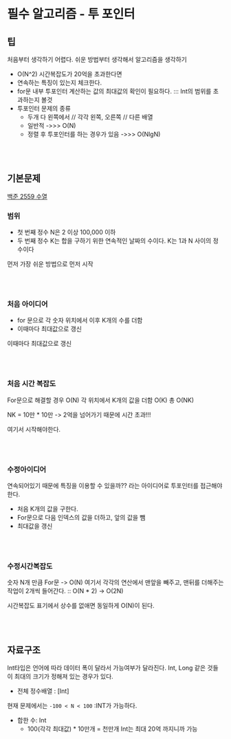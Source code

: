 # 필수 알고리즘 - 투 포인터
## 팁
처음부터 생각하기 어렵다. 쉬운 방법부터 생각해서 알고리즘을 생각하기
- O(N^2) 시간복잡도가 20억을 초과한다면
- 연속하는 특징이 있는지 체크한다.  
- for문 내부 투포인터 계산하는 값의 최대값의 확인이 필요하다. ::: Int의 범위를 초과하는지 볼것
- 투포인터 문제의 종류
    - 두개 다 왼쪽에서 // 각각 왼쪽, 오른쪽 // 다른 배열
    - 일반적 ->>> O(N)
    - 정렬 후 투포인터를 하는 경우가 있음 ->>> O(NlgN)

<br><br>

## 기본문제
[백준 2559 수열](https://www.acmicpc.net/problem/2559)

### 범위
- 첫 번째 정수 N은 2 이상 100,000 이하
- 두 번째 정수 K는 합을 구하기 위한 연속적인 날짜의 수이다. K는 1과 N 사이의 정수이다

먼저 가장 쉬운 방법으로 먼저 시작

<br><br>


### 처음 아이디어
- for 문으로 각 숫자 위치에서 이후 K개의 수를 더함
- 이때마다 최대값으로 갱신

이때마다 최대값으로 갱신

<br><br>

### 처음 시간 복잡도
For문으로 해결할 경우 O(N)
각 위치에서 K개의 값을 더함 O(K)
총 O(NK)

NK = 10만 * 10만  -> 2억을 넘어가기 때문에 시간 초과!!!

여기서 시작해야한다.  

<br><br>

### 수정아이디어
연속되어있기 때문에 특징을 이용할 수 있을까?? 라는 아이디어로 투포인터를 접근해야한다.  

- 처음 K개의 값을 구한다. 
- For문으로 다음 인덱스의 값을 더하고, 앞의 값을 뺌
- 최대값을 갱신

<br><br>

### 수정시간복잡도

숫자 N개 만큼 For문 -> O(N)
여기서 각각의 연산에서 맨앞을 빼주고, 맨뒤를 더해주는 작업이 2개씩 들어간다. :: O(N * 2) -> O(2N)

시간복잡도 표기에서 상수를 없애면 동일하게 O(N)이 된다.  


<br><br>

## 자료구조
Int타입은 언어에 따라 데이터 폭이 달라서 가능여부가 달라진다. 
Int, Long 같은 것들이 최대의 크기가 정해져 있는 경우가 있다.  

- 전체 정수배열 : [Int]

현재 문제에서는 `-100 < N < 100`  :INT가 가능하다. 

- 합한 수: Int
    - 100(각각 최대값) * 10만개 = 천만개 Int는 최대 20억 까지니까 가능

